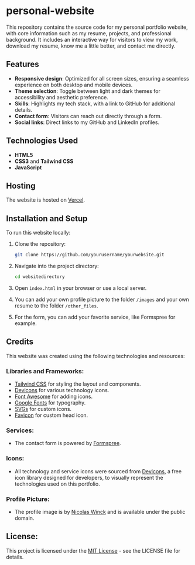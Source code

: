 # personal-website
 
This repository contains the source code for my personal portfolio website, with core information such as my resume, projects, and professional background. It includes an interactive way for visitors to view my work, download my resume, know me a little better, and contact me directly.

## Features

- **Responsive design**: Optimized for all screen sizes, ensuring a seamless experience on both desktop and mobile devices.
- **Theme selection**: Toggle between light and dark themes for accessibility and aesthetic preference.
- **Skills**: Highlights my tech stack, with a link to GitHub for additional details.
- **Contact form**: Visitors can reach out directly through a form.
- **Social links**: Direct links to my GitHub and LinkedIn profiles.

## Technologies Used

- **HTML5**
- **CSS3** and **Tailwind CSS**
- **JavaScript**

## Hosting

The website is hosted on [Vercel](https://vercel.com).

## Installation and Setup

To run this website locally:

1. Clone the repository:
   
   ```bash
   git clone https://github.com/yourusername/yourwebsite.git
   ```
2. Navigate into the project directory:
   
   ```bash
   cd websitedirectory
   ```
3. Open `index.html` in your browser or use a local server.

4. You can add your own profile picture to the folder `/images` and your own resume to the folder `/other_files`.

5. For the form, you can add your favorite service, like Formspree for example.

## Credits

This website was created using the following technologies and resources:

### Libraries and Frameworks:
- [Tailwind CSS](https://tailwindcss.com/) for styling the layout and components.
- [Devicons](https://github.com/devicons/devicon) for various technology icons.
- [Font Awesome](https://fontawesome.com/) for adding icons.
- [Google Fonts](https://fonts.google.com/) for typography.
- [SVGs](https://www.svgrepo.com/) for custom icons.
- [Favicon](https://favicon.io/) for custom head icon.

### Services:
- The contact form is powered by [Formspree](https://formspree.io/).

### Icons:
- All technology and service icons were sourced from [Devicons](https://github.com/devicons/devicon), a free icon library designed for developers, to visually represent the technologies used on this portfolio.

### Profile Picture:
- The profile image is by [Nicolas Winck](https://github.com/nicolaswinck) and is available under the public domain.

## License:

This project is licensed under the [MIT License](./LICENSE) - see the LICENSE file for details.

